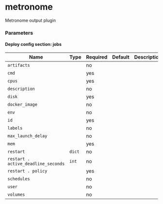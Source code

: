 <!--
NOTE: this document is automatically generated. Any manual changes will get overwritten.
-->
# metronome

Metronome output plugin

### Parameters


#### Deploy config section: jobs

Name | Type | Required | Default | Description
--- | --- | --- | --- | ---
`artifacts`||no||
`cmd`||yes||
`cpus`||yes||
`description`||no||
`disk`||yes||
`docker_image`||no||
`env`||no||
`id`||yes||
`labels`||no||
`max_launch_delay`||no||
`mem`||yes||
`restart`|`dict`|no||
`restart . active_deadline_seconds`|`int`|no||
`restart . policy`||yes||
`schedules`||no||
`user`||no||
`volumes`||no||


